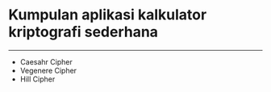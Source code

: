 <h1><B>Kumpulan aplikasi kalkulator kriptografi sederhana</b></h1>
<hr>
<ul>
  <li>Caesahr Cipher</li>
  <li>Vegenere Cipher</li>
  <li>Hill Cipher</li>
 </ul>
